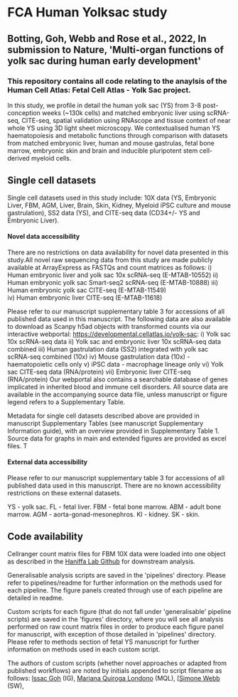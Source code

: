 # FCA Human Yolksac study
## Botting, Goh, Webb and Rose et al., 2022, In submission to Nature, 'Multi-organ functions of yolk sac during human early development'

### This repository contains all code relating to the anaylsis of the Human Cell Atlas: Fetal Cell Atlas - Yolk Sac project. 

In this study, we profile in detail the human yolk sac (YS) from 3-8 post-conception weeks (~130k cells) and matched embryonic liver using scRNA-seq, CITE-seq, spatial validation using RNAscope and tissue context of near whole YS using 3D light sheet microscopy. We contextualised human YS haematopoiesis and metabolic functions through comparison with datasets from matched embryonic liver, human and mouse gastrulas, fetal bone marrow, embryonic skin and brain and inducible pluripotent stem cell-derived myeloid cells. 

## Single cell datasets 

Single cell datasets used in this study include: 10X data (YS, Embryonic Liver, FBM, AGM, Liver, Brain, Skin, Kidney, Myeloid iPSC culture and mouse gastrulation), SS2 data (YS), and CITE-seq data (CD34+/- YS and Embryonic Liver). 

#### Novel data accessibility
There are no restrictions on data availability for novel data presented in this study.All novel raw sequencing data from this study are made publicly available at ArrayExpress as FASTQs and count matrices as follows:
i) Human embryonic liver and yolk sac 10x scRNA-seq (E-MTAB-10552)
ii) Human embryonic yolk sac Smart-seq2 scRNA-seq (E-MTAB-10888)
iii) Human embryonic yolk sac CITE-seq (E-MTAB-11549)  
iv) Human embryonic liver CITE-seq (E-MTAB-11618)

Please refer to our manuscript supplementary table 3 for accessions of all published data used in this manuscript.
The following data are also available to download as Scanpy h5ad objects with transformed counts via our interactive webportal: https://developmental.cellatlas.io/yolk-sac: 
i) Yolk sac 10x scRNA-seq data
ii) Yolk sac and embryonic liver 10x scRNA-seq data combined
iii) Human gastrulation data (SS2) integrated with yolk sac scRNA-seq combined (10x)
iv) Mouse gastrulation data (10x) - haematopoietic cells only
v) iPSC data - macrophage lineage only
vi) Yolk sac CITE-seq data (RNA/protein)
vii) Embryonic liver CITE-seq (RNA/protein)
Our webportal also contains a searchable database of genes implicated in inherited blood and immune cell disorders. All source data are available in the accompanying source data file, unless manuscript or figure legend refers to a Supplementary Table. 

Metadata for single cell datasets described above are provided in manuscript Supplementary Tables (see manuscript Supplementary Information guide), with an overview provided in Supplementary Table 1. Source data for graphs in main and extended figures are provided as excel files. T

#### External data accessibility
Please refer to our manuscript supplementary table 3 for accessions of all published data used in this manuscript. There are no known accessibility restrictions on these external datasets. 

YS - yolk sac. FL - fetal liver. FBM - fetal bone marrow. ABM - adult bone marrow. AGM - aorta-gonad-mesonephros. KI - kidney. SK - skin.

## Code availability

Cellranger count matrix files for FBM 10X data were loaded into one object as described in the [Haniffa Lab Github](https://github.com/haniffalab/FCA_liver) for downstream analysis. 

Generalisable analysis scripts are saved in the 'pipelines' directory. Please refer to pipelines/readme for further information on the methods used for each pipeline. The figure panels created through use of each pipeline are detailed in readme.

Custom scripts for each figure (that do not fall under 'generalisable' pipeline scripts) are saved in the 'figures' directory, where you will see all analysis performed on raw count matrix files in order to produce each figure panel for manuscript, with exception of those detailed in 'pipelines' directory. Please refer to methods section of fetal YS manuscript for further information on methods used in each custom script. 

The authors of custom scripts (whether novel approaches or adapted from published workflows) are noted by initials appended to script filename as follows: [Issac Goh](https://github.com/Issacgoh) (IG), [Mariana Quiroga Londono](https://github.com/marianaql) (MQL), [[Simone Webb](https://github.com/simonewebb) (SW), 
